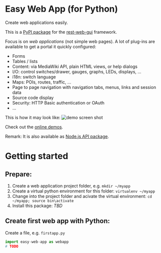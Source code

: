 # Easy Web App (for Python)
Create web applications easily. 

This is a [PyPI package](https://todo) 
for the [rest-web-gui](https://github.com/ma-ha/rest-web-ui) framework.

Focus is on _web applications_ (not simple web pages). 
A lot of plug-ins are available to get a portal it quickly configured:
* Forms
* Tables / lists
* Content: via MediaWiki API, plain HTML views, or help dialogs
* I/O: control switches/drawer, gauges, graphs, LEDs, displays, ...
* i18n: switch language
* Maps: POIs, routes, traffic, ...
* Page to page navigation with navigation tabs, menus, links and session data
* Source code display
* Security: HTTP Basic authentication or OAuth 
* ...

This is how it may look like:
![demo screen shot](https://raw.githubusercontent.com/ma-ha/easy-web-app/master/examples/demo-screen.png) 

Check out the [online demos](http://mh-svr.de/pong_dev).

Remark: It is also available as [Node.js API package](https://www.npmjs.com/package/easy-web-app).

# Getting started

## Prepare:
1. Create a web application project folder, e.g.
   `mkdir ~/myapp`
2. Create a virtual python environment for this folder:
   `virtualenv ~/myapp`
3. Change into the project folder and acivate the virtual environment:
   `cd ~/myapp; source bin\activate`
4. Install this package:
   _TBD_

## Create first web app with Python:

Create a file, e.g. `firstapp.py`  
  
```python
import easy-web-app as webapp
# TODO
```
